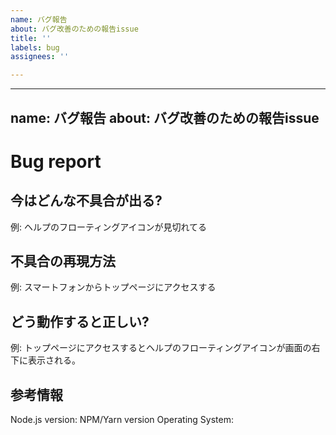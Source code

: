 ```yaml
---
name: バグ報告
about: バグ改善のための報告issue
title: ''
labels: bug
assignees: ''

---
```


---
name: バグ報告
about: バグ改善のための報告issue
---
# Bug report

## 今はどんな不具合が出る?
例: ヘルプのフローティングアイコンが見切れてる

## 不具合の再現方法
例: スマートフォンからトップページにアクセスする

## どう動作すると正しい?
例: トップページにアクセスするとヘルプのフローティングアイコンが画面の右下に表示される。

## 参考情報

Node.js version:
NPM/Yarn version
Operating System:
